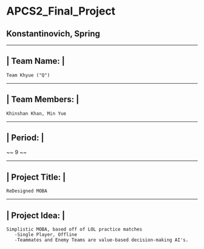 # APCS2_Final_Project
<h2> Konstantinovich, Spring</h2>

 -------------
| Team Name: |
 -------------
 
~~~~~~~~~~~~~~~~~
Team Khyue ("Q")
~~~~~~~~~~~~~~~~~

 ----------------
| Team Members: |
 ----------------
 
~~~~~~~~~~~~~~~~~~~~~~~
Khinshan Khan, Min Yue
~~~~~~~~~~~~~~~~~~~~~~~

 ----------
| Period: |
 ----------
 
~~
 9
~~

 ----------------
| Project Title: |
 ----------------
 
~~~~~~~~~~~~~~~~~~~~~~~
ReDesigned MOBA
~~~~~~~~~~~~~~~~~~~~~~~

 ---------------
| Project Idea: |
 ---------------
 
~~~~~~~~~~~~~~~~~~~~~~~
Simplistic MOBA, based off of LOL practice matches
   -Single Player, Offline
   -Teammates and Enemy Teams are value-based decision-making AI's.
~~~~~~~~~~~~~~~~~~~~~~~
